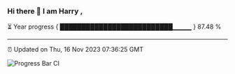 ### Hi there 👋 I am Harry , 

⏳ Year progress { ██████████████████████████▁▁▁▁ } 87.48 %

---

⏰ Updated on Thu, 16 Nov 2023 07:36:25 GMT

![Progress Bar CI](https://github.com/duykhang68/duykhang68/workflows/Progress%20Bar%20CI/badge.svg)

